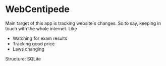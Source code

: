 # WebCentipede
Main target of this app is tracking website`s changes. So to say, keeping in touch with the whole internet.
Like 
- Watching for exam results
- Tracking good price
- Laws changing

Structure:
SQLite
